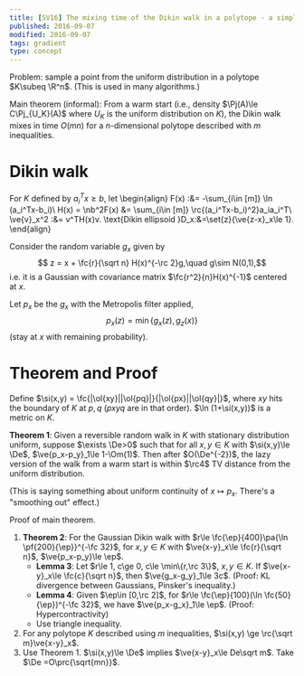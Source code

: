 ```yaml
---
title: [SV16] The mixing time of the Dikin walk in a polytope - a simple proof
published: 2016-09-07
modified: 2016-09-07
tags: gradient
type: concept
---
```


Problem: sample a point from the uniform distribution in a polytope $K\subeq \R^n$. (This is used in many algorithms.)

Main theorem (informal): From a warm start (i.e., density $\Pj(A)\le C\Pj_{U_K}(A)$ where $U_K$ is the uniform distribution on $K$), the Dikin walk mixes in time $O(mn)$ for a $n$-dimensional polytope described with $m$ inequalities.

# Dikin walk

For $K$ defined by $a_i^Tx\ge b$, let
\begin{align}
F(x) :&= -\sum_{i\in [m]} \ln (a_i^Tx-b_i)\\
H(x) = \nb^2F(x) &= \sum_{i\in [m]} \rc{(a_i^Tx-b_i)^2}a_ia_i^T\\
\ve{v}_x^2 :&= v^TH(x)v.
\text{Dikin ellipsoid }D_x:&=\set{z}{\ve{z-x}_x\le 1}.
\end{align}

Consider the random variable $g_x$ given by 
$$ z = x + \fc{r}{\sqrt n} H(x)^{-\rc 2}g,\quad g\sim N(0,1),$$
i.e. it is a Gaussian with covariance matrix $\fc{r^2}{n}H(x)^{-1}$ centered at $x$.

Let $p_x$ be the $g_x$ with the Metropolis filter applied, 
$$ p_x(z) = \min\{g_x(z),g_z(x)\}$$
(stay at $x$ with remaining probability).

# Theorem and Proof

Define $\si(x,y) = \fc{|\ol{xy}||\ol{pq}|}{|\ol{px}||\ol{qy}|}$, where $xy$ hits the boundary of $K$ at $p,q$ ($pxyq$ are in that order). $\ln (1+\si(x,y))$ is a metric on $K$.

**Theorem 1**: Given a reversible random walk in $K$ with stationary distribution uniform, suppose $\exists \De>0$ such that for all $x,y\in K$ with $\si(x,y)\le \De$, $\ve{p_x-p_y}_1\le 1-\Om(1)$. Then after $O(\De^{-2})$, the lazy version of the walk from a warm start is within $\rc4$ TV distance from the uniform distribution.

(This is saying something about uniform continuity of $x\mapsto p_x$. There's a "smoothing out" effect.)

Proof of main theorem.

1. **Theorem 2**: For the Gaussian Dikin walk with $r\le \fc{\ep}{400}\pa{\ln \pf{200}{\ep}}^{-\fc 32}$, for $x,y\in K$ with $\ve{x-y}_x\le \fc{r}{\sqrt n}$, $\ve{p_x-p_y}\le \ep$.
    * **Lemma 3**: Let $r\le 1, c\ge 0, c\le \min\{r,\rc 3\}$, $x,y\in K$. If $\ve{x-y}_x\le \fc{c}{\sqrt n}$, then $\ve{g_x-g_y}_1\le 3c$. (Proof: KL divergence between Gaussians, Pinsker's inequality.)
	* **Lemma 4**: Given $\ep\in [0,\rc 2]$, for $r\le \fc{\ep}{100}(\ln \fc{50}{\ep})^{-\fc 32}$, we have $\ve{p_x-g_x}_1\le \ep$. (Proof: Hypercontractivity)
	* Use triangle inequality.
2. For any polytope $K$ described using $m$ inequalities, $\si(x,y) \ge \rc{\sqrt m}\ve{x-y}_x$.
3. Use Theorem 1. $\si(x,y)\le \De$ implies $\ve{x-y}_x\le De\sqrt m$. Take $\De =O\prc{\sqrt{mn}}$.
